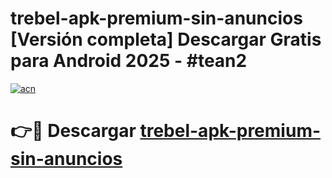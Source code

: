 # trebel-apk-premium-sin-anuncios  [Versión completa] Descargar Gratis para Android 2025 - #tean2

[![acn](https://github.com/user-attachments/assets/0f9c940e-d8b0-45ae-aac7-cd30a18b3e1c)](https://apps.freeplayer.one?title=trebel-apk-premium-sin-anuncios&ref=9F)

# 👉🔴 Descargar [trebel-apk-premium-sin-anuncios](https://apps.freeplayer.one?title=trebel-apk-premium-sin-anuncios&ref=9F)
